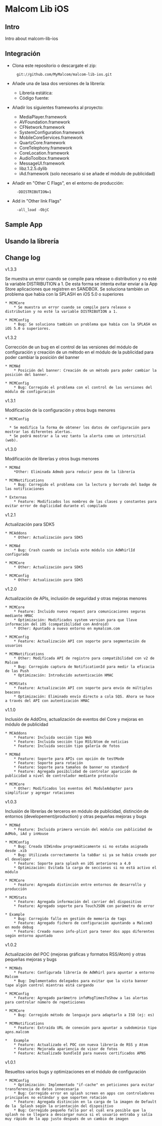 Malcom Lib iOS
==============

Intro
-----

Intro about malcom-lib-ios

Integración
------------

* Clona este repositorio o descargate el zip:

        git://github.com/MyMalcom/malcom-lib-ios.git
    
* Añade una de lasa dos versiones de la librería:
    * Librería estática:
    * Código fuente: 

* Añadir los siguientes frameworks al proyecto:

   * MediaPlayer.framework
   * AVFoundation.framework
   * CFNetwork.framework
   * SystemConfiguration.framework
   * MobileCoreServices.framework
   * QuartzCore.framework
   * CoreTelephony.framework
   * CoreLocation.framework
   * AudioToolbox.framework
   * MessageUI.framework
   * libz.1.2.5.dylib
   * iAd.framework (solo necesario si se añade el módulo de publicidad)


* Añadir en "Other C Flags", en el entorno de producción:
        
        -DDISTRIBUTION=1

* Add in "Other link Flags"
       
        -all_load -ObjC 

Sample App
----------


Usando la librería
------------------

Change log
----------

v1.3.3

Se muestra un error cuando se compile para release o distribution y no esté la variable DISTRIBUTION a 1. De esta forma se intenta evitar enviar a la App Store aplicaciones que registren en SANDBOX. Se soluciona también un problema que había con la SPLASH en iOS 5.0 o superiores 
    
    * MCMCore
    	* Se muestra un error cuando se compile para release o distribution y no esté la variable DISTRIBUTION a 1.
    
    * MCMConfig
    	* Bug: Se soluciona también un problema que había con la SPLASH en iOS 5.0 o superiores.

v1.3.2

Corrección de un bug en el control de las versiones del módulo de configuración y creación de un método en el módulo de la publicidad para poder cambiar la posición del banner

	* MCMAd
	    * Posición del banner: Creación de un método para poder cambiar la posición del banner.

	* MCMConfig
	    * Bug: Corregido el problema con el control de las versiones del módulo de configuración



v1.3.1

Modificación de la configuración y otros bugs menores

	* MCMConfig
	
	  * Se modifica la forma de obtener los datos de configuración para mostrar las diferentes alertas.
	  * Se podrá mostrar a la vez tanto la alerta como un intersitial (web). 


v1.3.0

Modificación de librerías y otros bugs menores

	* MCMAd
	    *Other: Eliminada Admob para reducir peso de la librería

	* MCMNotifications
	    * Bug: Corregido el problema con la lectura y borrado del badge de las notificaciones

	* Externas
	    * Feature: Modificados los nombres de las clases y constantes para evitar error de duplicidad durante el compilado


v1.2.1

Actualización para SDK5

	* MCAddons
	    * Other: Actualización para SDK5

	* MCMAd
	    * Bug: Crash cuando se incluía este módulo sin AdWhirlId configurado

	* MCMCore
	    * Other: Actualización para SDK5

	* MCMConfig
	    * Other: Actualización para SDK5


v1.2.0

Actualización de APIs, inclusión de seguridad y otras mejoras menores

	* MCMCore
	    * Feature: Incluido nuevo request para comunicaciones seguras mediante HMAC
	    * Optimización: Modificados system version para que lleve información del iOS (compatibilidad con Android)
	    * Other: Apuntado a nuevo entorno en mymalcom.com

	* MCMConfig
	    * Feature: Actualización API con soporte para segmentación de usuarios

	* MCMNotifications
	    * Other: Modificada API de registro para compatibilidad con v2 de Malcom
	    * Bug: Corregido captura de NotificationId para medir la eficacia de las Push
	    * Optimización: Introducido autenticación HMAC

	* MCMStats
	    * Feature: Actualización API con soporte para envío de múltiples beacons
	    * Optimización: Eliminado envío directo a cola SQS. Ahora se hace a través del API con autenticación HMAC


v1.1.0 

Inclusión de AddOns, actualización de eventos del Core y mejoras en módulo de publicidad

	* MCAddons
	    * Feature: Incluida sección tipo Web
	    * Feature: Incluida sección tipo RSS/Atom de noticias
	    * Feature: Incluida sección tipo galería de fotos

	* MCMAd
	    * Feature: Soporte para APIs con opción de testMode
	    * Feature: Soporte para rotación
	    * Feature: Soporte para tamaños de banner no standard
	    * Feature: Agregada posibilidad de controlar aparición de publicidad a nivel de controlador mediante protocolo

	* MCMCore
	    * Other: Modificados los eventos del ModuleAdapter para simplificar y agregar rotaciones


v1.0.3

Inclusión de librerías de terceros en módulo de publicidad, distinción de entornos (developement/production) y otras pequeñas mejoras y bugs

	* MCMAd
	    * Feature: Incluida primera versión del módulo con publicidad de AdMob, iAd y inHouse

	* MCMConfig
	    * Bug: Creada UIWindow programáticamente si no estaba asignada desde .xib
	    * Bug: Utilizada correctamente la tabBar si ya se había creado por el developer
	    * Feature: Soporte para splash en iOS anteriores a 4.0
	    * Optimización: Evitada la carga de secciones si no está activo el módulo

	* MCMCore
	    * Feature: Agregada distinción entre entornos de desarrollo y producción

	* MCMStats
	    * Feature: Agregada información del carrier del dispositivo
	    * Feature: Agregado soporte para TouchJSON con parámetro de error

	* Example
	    * Bug: Corregido fallo en gestión de memoria de tags
	    * Feature: Agregado fichero de configuración apuntando a Malcom3 en modo debug
	    * Feature: Creado nuevo info-plist para tener dos apps diferentes según entorno apuntado


v1.0.2

Actualización del POC (mejoras gráficas y formatos RSS/Atom) y otras pequeñas mejoras y bugs

	* MCMAds
	    * Feature: Configurada librería de AdWhirl para apuntar a entorno Malcom
	    * Bug: Implementados delegados para evitar que la vista banner tape algún control mientras está cargando

	* MCMConfig
	    * Feature: Agregado parámetro infoMsgTimesToShow a las alertas para controlar número de repeticiones

	* MCMCore
	    * Bug: Corregido método de lenguaje para adaptarlo a ISO (ej: es)

	* MCMNotifications
	    * Feature: Extraída URL de conexión para apuntar a subdominio tipo apns.malcom

	*   Example
	    * Feature: Actualizado el POC con nueva librería de RSS y Atom
	    * Feature: Mejorada apariencia de visor de fotos
	    * Feature: Actualizado bundleId para nuevos certificados APNS

v1.0.1 

Resueltos varios bugs y optimizaciones en el módulo de configuración

	* MCMConfig
	    * Optimización: Implementado "if-cache" en peticiones para evitar transferencia de datos innecesaria
	    * Bug: Corregido error en splash screen en apps con controladores principales no estándar y que soporten rotación
	    * Feature: Agregada distinción en la carga de la imagen de Default de la  Splash según la orientación del dispositivo
	    * Bug: Corregido pequeño fallo por el cuál era posible que la splash no se llegara a descargar nunca si el usuario entraba y salía muy rápido de la app justo después de un cambio de imagen

